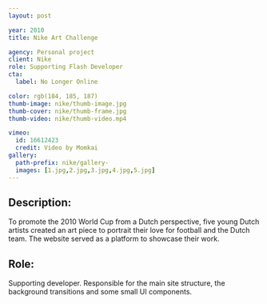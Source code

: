 ```yaml
---
layout: post

year: 2010
title: Nike Art Challenge

agency: Personal project
client: Nike
role: Supporting Flash Developer
cta:
  label: No Longer Online

color: rgb(184, 185, 187)
thumb-image: nike/thumb-image.jpg
thumb-cover: nike/thumb-frame.jpg
thumb-video: nike/thumb-video.mp4

vimeo:
  id: 16612423
  credit: Video by Momkai
gallery:
  path-prefix: nike/gallery-
  images: [1.jpg,2.jpg,3.jpg,4.jpg,5.jpg]
---
```

Description:
------------
To promote the 2010 World Cup from a Dutch perspective, five young Dutch artists created an art piece to portrait their love for football and the Dutch team. The website served as a platform to showcase their work.

Role:
-----
Supporting developer. Responsible for the main site structure, the background transitions and some small UI  components.